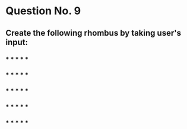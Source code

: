 # Question No. 9
## Create the following rhombus by taking user's input:

###     * * * * *
###    * * * * *
###   * * * * *
###  * * * * *
### * * * * *
